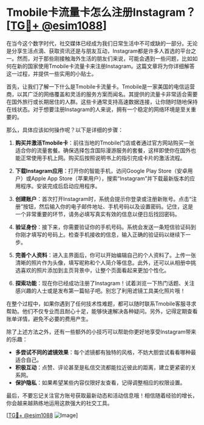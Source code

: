 # Tmobile卡流量卡怎么注册Instagram？[[TG💪+ @esim1088](https://t.me/s/esim1088)]

在当今这个数字时代，社交媒体已经成为我们日常生活中不可或缺的一部分。无论是分享生活点滴、获取资讯还是与朋友互动，Instagram都是许多人首选的平台之一。然而，对于那些刚接触海外生活的朋友们来说，可能会遇到一些问题，比如如何在新的国家使用Tmobile卡流量卡来注册Instagram。这篇文章将为你详细解答这一过程，并提供一些实用的小贴士。

首先，让我们了解一下什么是Tmobile卡流量卡。Tmobile是一家美国的电信运营商，以其广泛的网络覆盖和灵活的服务方案而闻名。其提供的流量卡非常适合需要在国外旅行或长期居住的人群。这些卡通常支持高速数据连接，让你随时随地保持在线状态。对于想要注册Instagram的人来说，拥有一个稳定的网络环境是至关重要的。

那么，具体应该如何操作呢？以下是详细的步骤：

1. **购买并激活Tmobile卡**：前往当地的Tmobile门店或者通过官方网站购买一张适合你的流量套餐。确保选择包含国际漫游服务的套餐，这样即使你在国外也能正常使用手机上网。购买后按照说明书上的指引完成卡片的激活流程。

2. **下载Instagram应用**：打开你的智能手机，访问Google Play Store（安卓用户）或Apple App Store（苹果用户），搜索“Instagram”并下载最新版本的应用程序。安装完成后启动应用程序。

3. **创建账户**：首次打开Instagram时，系统会提示你登录或注册新账号。点击“注册”按钮，然后输入你的电子邮件地址、手机号码以及设置密码。记住，这是一个非常重要的环节，请务必填写真实有效的信息以便日后找回密码。

4. **验证身份**：接下来，你需要验证你的手机号码。系统会发送一条短信验证码到你刚才填写的号码上。检查手机接收的信息，输入正确的验证码以继续下一步。

5. **完善个人资料**：进入主界面后，你可以开始编辑自己的个人资料了。上传一张清晰的照片作为头像，填写昵称和个人简介等信息。此外，还可以从相册中挑选喜欢的照片添加到主页背景中，让整个页面看起来更加个性化。

6. **探索功能**：现在你已经成功注册了Instagram！试着浏览一下热门话题、关注感兴趣的人士或是发布第一篇帖子吧。别忘了利用滤镜工具美化照片哦！

在整个过程中，如果你遇到了任何技术性难题，都可以随时联系Tmobile客服寻求帮助。他们不仅专业而且耐心十足，能够快速解决各种疑问。另外，记得定期查看账单详情，避免不必要的费用产生。

除了上述方法之外，还有一些额外的小技巧可以帮助你更好地享受Instagram带来的乐趣：

- **多尝试不同的滤镜效果**：每个滤镜都有独特的风格，不妨大胆尝试看看哪种最适合自己。
- **积极互动**：点赞、评论甚至是私信交流都能拉近彼此的距离，建立更紧密的关系网。
- **保护隐私**：如果希望某些内容仅限好友查看，记得调整相应的权限设置。

最后，不要忘记关注官方账号获取最新动态和活动信息哦！相信随着经验的增长，你会越来越熟练地运用这款强大的社交工具。

[[TG💪+ @esim1088](https://t.me/s/esim1088) ![Image](https://i.postimg.cc/4NQfJmqS/Snipaste-2025-05-13-00-14-12.png)]